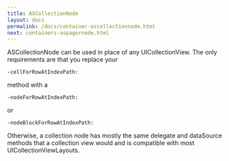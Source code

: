 ```yaml
---
title: ASCollectionNode
layout: docs
permalink: /docs/container-ascollectionnode.html
next: containers-aspagernode.html
---
```


ASCollectionNode can be used in place of any UICollectionView.  The only requirements are that you replace your 

<code>-cellForRowAtIndexPath:</code> 

method with a 

<code>-nodeForRowAtIndexPath:</code> 

or

<code>-nodeBlockForRowAtIndexPath:</code>

Otherwise, a collection node has mostly the same delegate and dataSource methods that a collection view would and is compatible with most UICollectionViewLayouts.

